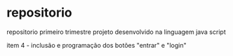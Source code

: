 # repositorio
repositorio primeiro trimestre
projeto desenvolvido na linguagem java script

item 4 - inclusão e programação dos botões "entrar" e "login"
